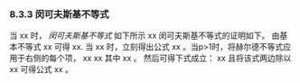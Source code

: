 ### 8.3.3 闵可夫斯基不等式

当 xx 时， *闵可夫斯基不等式* 如下所示
xx
闵可夫斯基不等式的证明如下。
由基本不等式
xx
可得
xx.
当 xx 时，立刻得出公式 xx 。当p>1时，将赫尔德不等式应用于右侧的每个项，
xx
xx
其中 xx 。
然后可得下式成立：
xx
且将该式两边除以 xx 可得公式 xx 。
